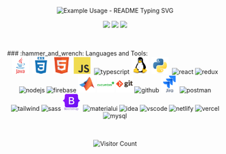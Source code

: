 <p align="center">
  <img src="https://readme-typing-svg.demolab.com/?lines=Hello+there!;I+am+Habip!;I+am+full-stack+software+developer;and+automation+tester!;Coding+makes+me+happy!&font=Fira%20Code&center=true&width=420&height=100&duration=4000&pause=1000" alt="Example Usage - README Typing SVG">
</p>
<div align="center">
<img align="center" width=400 src='https://github-readme-stats.vercel.app/api?username=hho-1&theme=vue-dark&show_icons=true&hide_border=true&count_private=true' />
<img align="center" width=400 src='https://github-readme-streak-stats.herokuapp.com/?user=hho-1&theme=vue-dark&hide_border=true' />
<img align="center" width=400 src='https://github-readme-stats.vercel.app/api/top-langs/?username=hho-1&theme=vue-dark&show_icons=true&hide_border=true&layout=compact'/>
</div>
<br>
<br>
<br>
### :hammer_and_wrench: Languages and Tools:

<br>
<div align="center">
  <img src="https://github.com/devicons/devicon/blob/master/icons/java/java-original-wordmark.svg" title="Java" alt="Java" width="40" height="40"/>&nbsp;
  <img src="https://github.com/devicons/devicon/blob/master/icons/css3/css3-plain-wordmark.svg"  title="CSS3" alt="CSS" width="40" height="40"/>&nbsp;
  <img src="https://github.com/devicons/devicon/blob/master/icons/html5/html5-original.svg" title="HTML5" alt="HTML" width="40" height="40"/>&nbsp;
  <img src="https://github.com/devicons/devicon/blob/master/icons/javascript/javascript-original.svg" title="JavaScript" alt="JavaScript" width="40" height="40"/>&nbsp;
  <img src="https://skillicons.dev/icons?i=ts" width="40" height="40"  title="typescript" alt="typescript" />
  <img src="https://raw.githubusercontent.com/devicons/devicon/1119b9f84c0290e0f0b38982099a2bd027a48bf1/icons/linux/linux-original.svg" title="Linux" alt="Linux" width="40" height="40"/>&nbsp;
  <img src="https://raw.githubusercontent.com/devicons/devicon/1119b9f84c0290e0f0b38982099a2bd027a48bf1/icons/python/python-original.svg" title="Python" alt="Python" width="40" height="40"/>&nbsp;
  <img src="https://skillicons.dev/icons?i=react" width="40" height="40"  title="react" alt="react" />
  <img src="https://skillicons.dev/icons?i=redux" width="40" height="40"  title="redux" alt="redux" />
  <img src="https://skillicons.dev/icons?i=nodejs" width="40" height="40"  title="nodejs" alt="nodejs" />
  <img src="https://skillicons.dev/icons?i=firebase" width="40" height="40"  title="firebase" alt="firebase" />
  <img src="https://raw.githubusercontent.com/devicons/devicon/1119b9f84c0290e0f0b38982099a2bd027a48bf1/icons/matlab/matlab-original.svg" title="MatLab" **alt="MatLab" width="40" height="40"/>
  <img src="https://raw.githubusercontent.com/devicons/devicon/1119b9f84c0290e0f0b38982099a2bd027a48bf1/icons/cucumber/cucumber-plain-wordmark.svg" title="Cucumber" **alt="Cucumber" height="40"/>
  <img src="https://github.com/devicons/devicon/blob/master/icons/git/git-original-wordmark.svg" title="Git" **alt="Git" width="40" height="40"/>
  <img src="https://skillicons.dev/icons?i=github" width="40" height="40"  title="github" alt="github" />
  <img src="https://raw.githubusercontent.com/devicons/devicon/1119b9f84c0290e0f0b38982099a2bd027a48bf1/icons/jira/jira-original-wordmark.svg" title="Jira" **alt="Jira" width="40" height="40"/>
  <img src="https://skillicons.dev/icons?i=postman" width="40" height="40"  title="postman" alt="postman" />
  <img src="https://skillicons.dev/icons?i=tailwind" width="40" height="40"  title="tailwind" alt="tailwind" />
  <img src="https://skillicons.dev/icons?i=sass" width="40" height="40"  title="sass" alt="sass" />
  <img src="https://raw.githubusercontent.com/devicons/devicon/1119b9f84c0290e0f0b38982099a2bd027a48bf1/icons/bootstrap/bootstrap-original-wordmark.svg" title="Bootstrap" alt="Bootstrap" width="40" height="40"/>&nbsp;
  <img src="https://skillicons.dev/icons?i=materialui" width="40" height="40"  title="materialui" alt="materialui" />
  <img src="https://skillicons.dev/icons?i=idea" width="40" height="40"  title="idea" alt="idea" />
  <img src="https://skillicons.dev/icons?i=vscode" width="40" height="40"  title="vscode" alt="vscode" />
  <img src="https://skillicons.dev/icons?i=netlify" width="40" height="40"  title="netlify" alt="netlify" />
  <img src="https://skillicons.dev/icons?i=vercel" width="40" height="40"  title="vercel" alt="vercel" />
  <img src="https://skillicons.dev/icons?i=mysql" width="40" height="40"  title="mysql" alt="mysql" />
  
  
  <br>
  <br>
  <br>

  ![Visitor Count](https://profile-counter.glitch.me/{hho-1}/count.svg)
  
</div>
<!--
**hho-1/hho-1** is a ✨ _special_ ✨ repository because its `README.md` (this file) appears on your GitHub profile.

Here are some ideas to get you started:

- 🔭 I’m currently working on ...
- 🌱 I’m currently learning ...
- 👯 I’m looking to collaborate on ...
- 🤔 I’m looking for help with ...
- 💬 Ask me about ...
- 📫 How to reach me: ...
- 😄 Pronouns: ...
- ⚡ Fun fact: ...
-->
